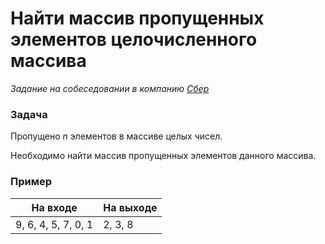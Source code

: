 # Найти массив пропущенных элементов целочисленного массива

_Задание на собеседовании в компанию [Сбер](http://www.sberbank.ru)_

### Задача

Пропущено _n_ элементов в массиве целых чисел.

Необходимо найти массив пропущенных элементов данного массива.

### Пример

| На входе            | На выходе |
|---------------------|-----------|
| 9, 6, 4, 5, 7, 0, 1 | 2, 3, 8   |
